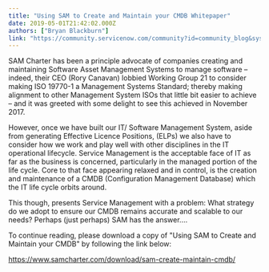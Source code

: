 ```yaml
---
title: "Using SAM to Create and Maintain your CMDB Whitepaper"
date: 2019-05-01T21:42:02.000Z
authors: ["Bryan Blackburn"]
link: "https://community.servicenow.com/community?id=community_blog&sys_id=ada99dd7db01b784190dfb2439961941"
---
```

<p class="p1">SAM Charter has been a principle advocate of companies creating and maintaining Software Asset Management Systems to manage software – indeed, their CEO (Rory Canavan) lobbied Working Group 21 to consider making ISO 19770-1 a Management Systems Standard; thereby making alignment to other Management System ISOs that little bit easier to achieve – and it was greeted with some delight to see this achieved in November 2017.</p>
<p class="p2">However, once we have built our IT/ Software Management System, aside from generating Effective Licence Positions, (ELPs) we also have to consider how we work and play well with other disciplines in the IT operational lifecycle. Service Management is the acceptable face of IT as far as the business is concerned, particularly in the managed portion of the life cycle. Core to that face appearing relaxed and in control, is the creation and maintenance of a CMDB (Configuration Management Database) which the IT life cycle orbits around.</p>
<p class="p2">This though, presents Service Management with a problem: What strategy do we adopt to ensure our CMDB remains accurate and scalable to our needs? Perhaps (just perhaps) SAM has the answer....</p>
<p>To continue reading, please download a copy of &#34;Using SAM to Create and Maintain your CMDB&#34; by following the link below:</p>
<p><a href="https://www.samcharter.com/download/sam-create-maintain-cmdb/" target="_blank" rel="noopener noreferrer nofollow">https://www.samcharter.com/download/sam-create-maintain-cmdb/</a></p>